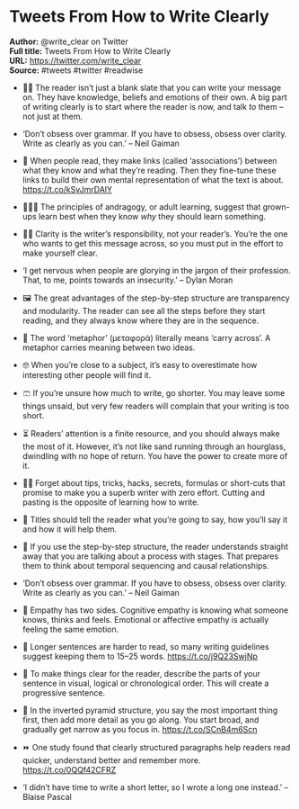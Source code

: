 # Tweets From How to Write Clearly

**Author:** @write_clear on Twitter  
**Full title:** Tweets From How to Write Clearly  
**URL:** https://twitter.com/write_clear  
**Source:** #tweets #twitter #readwise

- 👨🏾 The reader isn’t just a blank slate that you can write your message on. They have knowledge, beliefs and emotions of their own. A big part of writing clearly is to start where the reader is now, and talk *to* them – not just at them. 
   
- ‘Don’t obsess over grammar. If you have to obsess, obsess over clarity. Write as clearly as you can.’ – Neil Gaiman 
   
- 📖 When people read, they make links (called ‘associations’) between what they know and what they’re reading. Then they fine-tune these links to build their own mental representation of what the text is about. https://t.co/kSvJmrDAlY 
   
- 👨🏼‍🏫 The principles of andragogy, or adult learning, suggest that grown-ups learn best when they know *why* they should learn something. 
   
- 🏋️‍♂️ Clarity is the writer’s responsibility, not your reader’s. You’re the one who wants to get this message across, so you must put in the effort to make yourself clear. 
   
- ‘I get nervous when people are glorying in the jargon of their profession. That, to me, points towards an insecurity.’ – Dylan Moran 
   
- 🖼 The great advantages of the step-by-step structure are transparency and modularity. The reader can see all the steps before they start reading, and they always know where they are in the sequence. 
   
- 👜 The word ‘metaphor’ (μεταφορά) literally means ‘carry across’. A metaphor carries meaning between two ideas. 
   
- 🤓 When you’re close to a subject, it’s easy to overestimate how interesting other people will find it. 
   
- 🩳 If you’re unsure how much to write, go shorter. You may leave some things unsaid, but very few readers will complain that your writing is too short. 
   
- ⏳ Readers’ attention is a finite resource, and you should always make the most of it. However, it’s not like sand running through an hourglass, dwindling with no hope of return. You have the power to create more of it. 
   
- 🧞‍♂️ Forget about tips, tricks, hacks, secrets, formulas or short-cuts that promise to make you a superb writer with zero effort. Cutting and pasting is the opposite of learning how to write. 
   
- 📨 Titles should tell the reader what you’re going to say, how you’ll say it and how it will help them. 
   
- 👣 If you use the step-by-step structure, the reader understands straight away that you are talking about a process with stages. That prepares them to think about temporal sequencing and causal relationships. 
   
- ‘Don’t obsess over grammar. If you have to obsess, obsess over clarity. Write as clearly as you can.’ – Neil Gaiman 
   
- 💞 Empathy has two sides. Cognitive empathy is knowing what someone knows, thinks and feels. Emotional or affective empathy is actually feeling the same emotion. 
   
- 🧵 Longer sentences are harder to read, so many writing guidelines suggest keeping them to 15–25 words. https://t.co/j9Q23SwjNp 
   
- 🔢 To make things clear for the reader, describe the parts of your sentence in visual, logical or chronological order. This will create a progressive sentence. 
   
- 🔻 In the inverted pyramid structure, you say the most important thing first, then add more detail as you go along. You start broad, and gradually get narrow as you focus in. https://t.co/SCnB4m6Scn 
   
- ⏩ One study found that clearly structured paragraphs help readers read quicker, understand better and remember more. https://t.co/0QQf42CFRZ 
   
- ‘I didn’t have time to write a short letter, so I wrote a long one instead.’ – Blaise Pascal 
   
